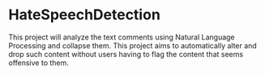 # HateSpeechDetection
This project will analyze the text comments using Natural Language Processing and collapse them. This project
aims to automatically alter and drop such content without users having to flag the content that seems offensive to them.
